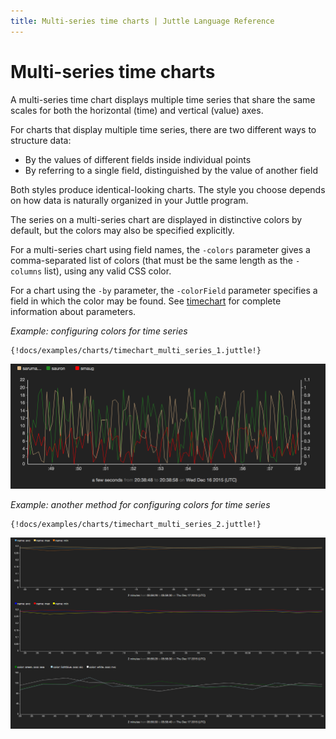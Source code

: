 ```yaml
---
title: Multi-series time charts | Juttle Language Reference
---
```


Multi-series time charts 
========================

A multi-series time chart displays multiple time series that share the
same scales for both the horizontal (time) and vertical (value) axes.

For charts that display multiple time series, there are two different
ways to structure data:

-   By the values of different fields inside individual points
-   By referring to a single field, distinguished by the value of
    another field

Both styles produce identical-looking charts. The style you choose
depends on how data is naturally organized in your Juttle program.

The series on a multi-series chart are displayed in distinctive colors
by default, but the colors may also be specified explicitly.  

For a multi-series chart using field names, the `-colors` parameter gives a comma-separated list of colors (that must be the same length as the `-columns` list), using any valid CSS color.  

For a chart using the `-by` parameter, the `-colorField` parameter specifies a field in which the color may be found. See [timechart](../charts/timechart.md)
for complete information about parameters.

_Example: configuring colors for time series_

```
{!docs/examples/charts/timechart_multi_series_1.juttle!}
```

![](../images/screenshots/view_timechart_multi.png)

_Example: another method for configuring colors for time series_

```
{!docs/examples/charts/timechart_multi_series_2.juttle!}
```

![](../images/screenshots/view_timechart_multi_2.png)

